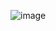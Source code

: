 ![image](https://user-images.githubusercontent.com/108513384/233368767-8fa06ada-56f2-4447-96c2-9d7a9001a519.png)
